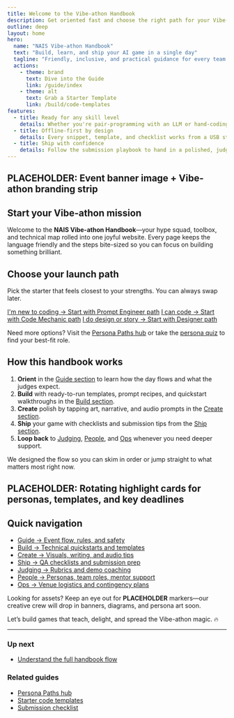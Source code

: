 ```yaml
---
title: Welcome to the Vibe-athon Handbook
description: Get oriented fast and choose the right path for your Vibe-athon team.
outline: deep
layout: home
hero:
  name: "NAIS Vibe-athon Handbook"
  text: "Build, learn, and ship your AI game in a single day"
  tagline: "Friendly, inclusive, and practical guidance for every team persona."
  actions:
    - theme: brand
      text: Dive into the Guide
      link: /guide/index
    - theme: alt
      text: Grab a Starter Template
      link: /build/code-templates
features:
  - title: Ready for any skill level
    details: Whether you're pair-programming with an LLM or hand-coding every pixel, we keep the ramp short and the vibes high.
  - title: Offline-first by design
    details: Every snippet, template, and checklist works from a USB stick—perfect for spotty Wi-Fi days.
  - title: Ship with confidence
    details: Follow the submission playbook to hand in a polished, judge-ready game without breaking a sweat.
---
```


<!-- DESIGN TODO -->
## PLACEHOLDER: Event banner image + Vibe-athon branding strip

## Start your Vibe-athon mission

Welcome to the **NAIS Vibe-athon Handbook**—your hype squad, toolbox, and technical map rolled into one joyful website. Every page keeps the language friendly and the steps bite-sized so you can focus on building something brilliant.

## Choose your launch path

Pick the starter that feels closest to your strengths. You can always swap later.

<div class="starter-buttons">
  <a class="vp-button" href="/people/paths/prompt-engineer">I'm new to coding → Start with Prompt Engineer path</a>
  <a class="vp-button" href="/people/paths/code-mechanic">I can code → Start with Code Mechanic path</a>
  <a class="vp-button" href="/people/paths/designer-dreamer">I do design or story → Start with Designer path</a>
</div>

Need more options? Visit the [Persona Paths hub](/people/persona-paths) or take the [persona quiz](/people/persona-quiz) to find your best-fit role.

## How this handbook works

1. **Orient** in the [Guide section](/guide/index) to learn how the day flows and what the judges expect.
2. **Build** with ready-to-run templates, prompt recipes, and quickstart walkthroughs in the [Build section](/build/index).
3. **Create** polish by tapping art, narrative, and audio prompts in the [Create section](/create/index).
4. **Ship** your game with checklists and submission tips from the [Ship section](/ship/index).
5. **Loop back** to [Judging](/judging/index), [People](/people/index), and [Ops](/ops/index) whenever you need deeper support.

We designed the flow so you can skim in order or jump straight to what matters most right now.

<!-- DESIGN TODO -->
## PLACEHOLDER: Rotating highlight cards for personas, templates, and key deadlines

## Quick navigation

- [Guide → Event flow, rules, and safety](/guide/index)
- [Build → Technical quickstarts and templates](/build/index)
- [Create → Visuals, writing, and audio tips](/create/index)
- [Ship → QA checklists and submission prep](/ship/index)
- [Judging → Rubrics and demo coaching](/judging/index)
- [People → Personas, team roles, mentor support](/people/index)
- [Ops → Venue logistics and contingency plans](/ops/index)

Looking for assets? Keep an eye out for **PLACEHOLDER** markers—our creative crew will drop in banners, diagrams, and persona art soon.

Let’s build games that teach, delight, and spread the Vibe-athon magic. 🔥

---

### Up next

- [Understand the full handbook flow](/guide/flow)

### Related guides

- [Persona Paths hub](/people/persona-paths)
- [Starter code templates](/build/code-templates)
- [Submission checklist](/ship/qa-checklist)
